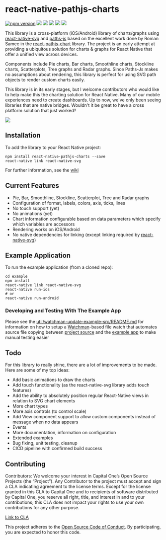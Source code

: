 react-native-pathjs-charts
=======================

[![npm version](https://badge.fury.io/js/react-native-pathjs-charts.svg)](https://badge.fury.io/js/react-native-pathjs-charts)
[![](https://img.shields.io/badge/react--native--svg-4.4.1-blue.svg)](https://www.npmjs.com/package/react-native-svg)
[![](https://img.shields.io/badge/react--native-0.38-orange.svg)](https://facebook.github.io/react-native/)
[![](https://img.shields.io/badge/android--ff69b4.svg)](http://developer.android.com/sdk/index.html)
[![](https://img.shields.io/badge/ios--red.svg)](https://developer.apple.com/xcode/)
[![](https://img.shields.io/badge/license-Apache%202.0-blue.svg)](http://www.apache.org/licenses/LICENSE-2.0)

This library is a cross-platform (iOS/Android) library of charts/graphs using [react-native-svg](https://github.com/magicismight/react-native-svg) and [paths-js](https://github.com/andreaferretti/paths-js) based on the excellent work done by Roman Samec in the [react-pathjs-chart](https://github.com/rsamec/react-pathjs-chart) library. The project is an early attempt at providing a ubiquitous solution for charts & graphs for React Native that offer a unified view across devices.

Components include Pie charts, Bar charts, Smoothline charts, Stockline charts, Scatterplots, Tree graphs and Radar graphs. Since Paths-Js makes no assumptions about rendering, this library is perfect for using SVG path objects to render custom charts easily.

This library is in its early stages, but I welcome contributors who would like to help make this the charting solution for React Native. Many of our mobile experiences need to create dashboards. Up to now, we've only been seeing libraries that are native bridges. Wouldn't it be great to have a cross platform solution that just worked?

![](https://github.com/capitalone/react-native-pathjs-charts/wiki/images/chart-screenshots.png)

## Installation

To add the library to your React Native project:

```
npm install react-native-pathjs-charts --save
react-native link react-native-svg
```

For further information, see the [wiki](https://github.com/capitalone/react-native-pathjs-charts/wiki)


## Current Features

+ Pie, Bar, Smoothline, Stockline, Scatterplot, Tree and Radar graphs
+ Configuration of format, labels, colors, axis, ticks, lines
+ No touch support (yet)
+ No animations (yet)
+ Chart information configurable based on data parameters which specify which variables are accessors
+ Rendering works on iOS/Android
+ No native dependencies for linking (except linking required by [react-native-svg](https://github.com/magicismight/react-native-svg))

## Example Application

To run the example application (from a cloned repo):

```
cd example
npm install
react-native link react-native-svg
react-native run-ios
# or
react-native run-android
```

### Developing and Testing With The Example App

Please see the [util/watchman-update-example-src/README.md](util/watchman-update-example-src/README.md) for information on how to setup a [Watchman](https://facebook.github.io/watchman/)-based file watch that automates source file copying between [project source](src) and the [example app](example) to make manual testing easier


## Todo

For this library to really shine, there are a lot of improvements to be made. Here are some of my top ideas:
+ Add basic animations to draw the charts
+ Add touch functionality (as the react-native-svg library adds touch features)
+ Add the ability to absolutely position regular React-Native views in relation to SVG chart elements
+ More chart types
+ More axis controls (to control scale)
+ Add View component support to allow custom components instead of message when no data appears
+ Events
+ More documentation, information on configuration
+ Extended examples
+ Bug fixing, unit testing, cleanup
+ CICD pipeline with confirmed build success


## Contributing

Contributors:
We welcome your interest in Capital One’s Open Source Projects (the “Project”). Any Contributor to the project must accept and sign a CLA indicating agreement to the license terms. Except for the license granted in this CLA to Capital One and to recipients of software distributed by Capital One, you reserve all right, title, and interest in and to your contributions; this CLA does not impact your rights to use your own contributions for any other purpose.

[Link to CLA](https://docs.google.com/forms/d/19LpBBjykHPox18vrZvBbZUcK6gQTj7qv1O5hCduAZFU/viewform)

This project adheres to the [Open Source Code of Conduct](http://www.capitalone.io/codeofconduct/). By participating, you are expected to honor this code.
